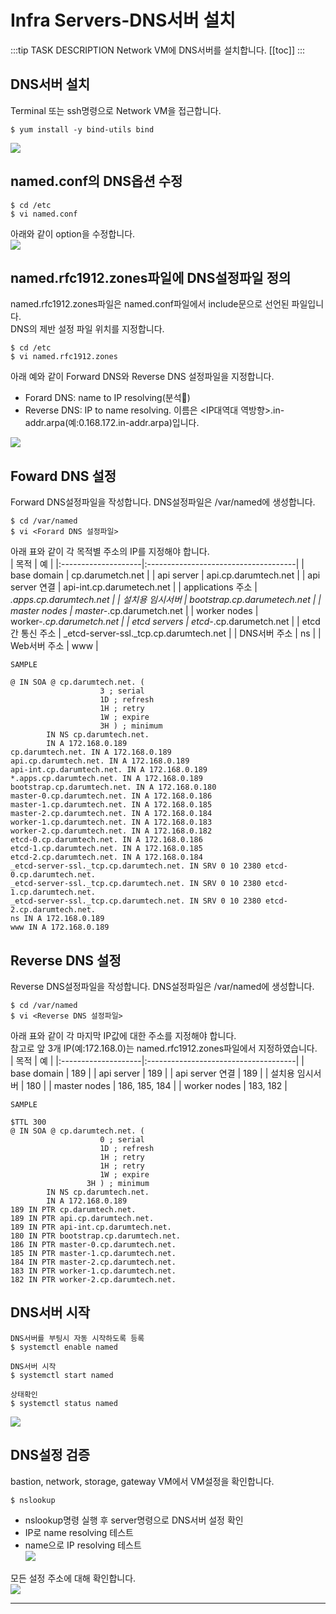 # Infra Servers-DNS서버 설치

:::tip TASK DESCRIPTION
Network VM에 DNS서버를 설치합니다. 
[[toc]] 
:::

## DNS서버 설치
Terminal 또는 ssh명령으로 Network VM을 접근합니다. 

```
$ yum install -y bind-utils bind
```
![](./img/infra04-01.png)

## named.conf의 DNS옵션 수정
```
$ cd /etc
$ vi named.conf 
```
아래와 같이 option을 수정합니다.  
![](./img/infra04-05.png)

## named.rfc1912.zones파일에 DNS설정파일 정의
named.rfc1912.zones파일은 named.conf파일에서 include문으로 선언된 파일입니다.  
DNS의 제반 설정 파일 위치를 지정합니다. 
```
$ cd /etc
$ vi named.rfc1912.zones
```
아래 예와 같이 Forward DNS와 Reverse DNS 설정파일을 지정합니다.  
- Forard DNS: name to IP resolving(분석)
- Reverse DNS: IP to name resolving. 이름은 <IP대역대 역방향>.in-addr.arpa(예:0.168.172.in-addr.arpa)입니다.  

![](./img/infra04-10.png)


## Foward DNS 설정
Forward DNS설정파일을 작성합니다. DNS설정파일은 /var/named에 생성합니다.  
```
$ cd /var/named
$ vi <Forard DNS 설정파일>
```
아래 표와 같이 각 목적별 주소의 IP를 지정해야 합니다.  
| 목적 | 예 |
|:--------------------|:-------------------------------------|
| base domain | cp.darumetch.net |
| api server | api.cp.darumtech.net |
| api server 연결 | api-int.cp.darumetech.net |
| applications 주소 | *.apps.cp.darumtech.net |
| 설치용 임시서버 | bootstrap.cp.darumetech.net |
| master nodes | master-*.cp.darumetch.net |
| worker nodes | worker-*.cp.darumetch.net |
| etcd servers | etcd-*.cp.darumetch.net |
| etcd간 통신 주소 | _etcd-server-ssl._tcp.cp.darumtech.net |
| DNS서버 주소 | ns |
| Web서버 주소 | www |

```
SAMPLE 

@ IN SOA @ cp.darumtech.net. (
                    3 ; serial
                    1D ; refresh
                    1H ; retry
                    1W ; expire
                    3H ) ; minimum
        IN NS cp.darumtech.net.
        IN A 172.168.0.189
cp.darumtech.net. IN A 172.168.0.189
api.cp.darumtech.net. IN A 172.168.0.189
api-int.cp.darumtech.net. IN A 172.168.0.189
*.apps.cp.darumtech.net. IN A 172.168.0.189
bootstrap.cp.darumtech.net. IN A 172.168.0.180
master-0.cp.darumtech.net. IN A 172.168.0.186
master-1.cp.darumtech.net. IN A 172.168.0.185
master-2.cp.darumtech.net. IN A 172.168.0.184
worker-1.cp.darumtech.net. IN A 172.168.0.183
worker-2.cp.darumtech.net. IN A 172.168.0.182
etcd-0.cp.darumtech.net. IN A 172.168.0.186
etcd-1.cp.darumtech.net. IN A 172.168.0.185
etcd-2.cp.darumtech.net. IN A 172.168.0.184
_etcd-server-ssl._tcp.cp.darumtech.net. IN SRV 0 10 2380 etcd-0.cp.darumtech.net.
_etcd-server-ssl._tcp.cp.darumtech.net. IN SRV 0 10 2380 etcd-1.cp.darumtech.net.
_etcd-server-ssl._tcp.cp.darumtech.net. IN SRV 0 10 2380 etcd-2.cp.darumtech.net.
ns IN A 172.168.0.189
www IN A 172.168.0.189
```
## Reverse DNS 설정
Reverse DNS설정파일을 작성합니다. DNS설정파일은 /var/named에 생성합니다.  
```
$ cd /var/named
$ vi <Reverse DNS 설정파일>
```
아래 표와 같이 각 마지막 IP값에 대한 주소를 지정해야 합니다.  
참고로 앞 3개 IP(예:172.168.0)는 named.rfc1912.zones파일에서 지정하였습니다.   
| 목적 | 예 |
|:--------------------|:-------------------------------------|
| base domain | 189 |
| api server | 189 |
| api server 연결 | 189 |
| 설치용 임시서버 | 180 |
| master nodes | 186, 185, 184 |
| worker nodes | 183, 182 |

```
SAMPLE

$TTL 300
@ IN SOA @ cp.darumtech.net. (
                    0 ; serial
                    1D ; refresh
                    1H ; retry
                    1H ; retry
                    1W ; expire
                 3H ) ; minimum
        IN NS cp.darumtech.net.
        IN A 172.168.0.189
189 IN PTR cp.darumtech.net.
189 IN PTR api.cp.darumtech.net.
189 IN PTR api-int.cp.darumtech.net.
180 IN PTR bootstrap.cp.darumtech.net.
186 IN PTR master-0.cp.darumtech.net.
185 IN PTR master-1.cp.darumtech.net.
184 IN PTR master-2.cp.darumtech.net.
183 IN PTR worker-1.cp.darumtech.net.
182 IN PTR worker-2.cp.darumtech.net.
```

## DNS서버 시작
```
DNS서버를 부팅시 자동 시작하도록 등록
$ systemctl enable named

DNS서버 시작
$ systemctl start named

상태확인
$ systemctl status named
```
![](./img/infra04-18.png)

## DNS설정 검증
bastion, network, storage, gateway VM에서 VM설정을 확인합니다. 
```
$ nslookup
```
- nslookup명령 실행 후 server명령으로 DNS서버 설정 확인   
- IP로 name resolving 테스트  
- name으로 IP resolving 테스트  
![](./img/infra04-16.png)

모든 설정 주소에 대해 확인합니다.  
![](./img/infra04-17.png)

---
<disqus/>







